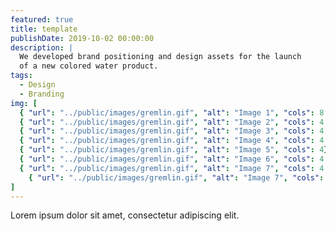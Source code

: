 ```yaml
---
featured: true
title: template
publishDate: 2019-10-02 00:00:00
description: |
  We developed brand positioning and design assets for the launch
  of a new colored water product.
tags:
  - Design
  - Branding
img: [
  { "url": "../public/images/gremlin.gif", "alt": "Image 1", "cols": 8 },
  { "url": "../public/images/gremlin.gif", "alt": "Image 2", "cols": 4 },
  { "url": "../public/images/gremlin.gif", "alt": "Image 3", "cols": 4 },
  { "url": "../public/images/gremlin.gif", "alt": "Image 4", "cols": 4 },
  { "url": "../public/images/gremlin.gif", "alt": "Image 5", "cols": 4},
  { "url": "../public/images/gremlin.gif", "alt": "Image 6", "cols": 4 },
  { "url": "../public/images/gremlin.gif", "alt": "Image 7", "cols": 4 },
    { "url": "../public/images/gremlin.gif", "alt": "Image 7", "cols": 4 }
]
---
```


Lorem ipsum dolor sit amet, consectetur adipiscing elit.
